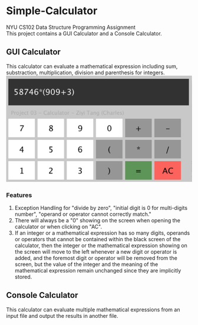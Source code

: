 # Simple-Calculator

NYU CS102 Data Structure Programming Assignment <br>
This project contains a GUI Calculator and a Console Calculator.
## GUI Calculator
This calculator can evaluate a mathematical expression including sum, substraction, multiplication, division and parenthesis for integers.<br>
![](https://raw.githubusercontent.com/Charlespartina/Simple-Calculator/master/screenshot/expression.jpg)
### Features
1. Exception Handling for "divide by zero", "initial digit is 0 for multi-digits number", "operand or operator cannot correctly match."
2. There will always be a "0" showing on the screen when opening the calculator or when clicking on "AC".
3. If an integer or a mathematical expression has so many digits, operands or operators that cannot be contained within the black screen of the calculator, then the integer or the mathematical expression showing on the screen will move to the left whenever a new digit or operator is added, and the foremost digit or operator will be removed from the screen, but the value of the integer and the meaning of the mathematical expression remain unchanged since they are implicitly stored.

## Console Calculator
This calculator can evaluate multiple mathematical expressions from an input file and output the results in another file.
